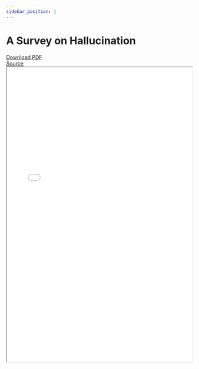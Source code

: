 ```yaml
---
sidebar_position: 1
---
```


# A Survey on Hallucination 

<div style={{marginBottom: '20px'}}>
  <div style={{marginBottom: '10px'}}>
    <a 
      href="/dynaguide/2311.05232v2.pdf" 
      download="A Survey on Hallucination.pdf"
      style={{
        color: '#666',
        textDecoration: 'underline',
        fontSize: '14px',
        fontWeight: '400'
      }}
    >
    Download PDF
    </a>
  </div>
  
  <div style={{marginBottom: '10px'}}>
    <a 
      href="https://arxiv.org/abs/2311.05232"
      target="_blank"
      rel="noopener noreferrer"
      style={{
        color: '#666',
        textDecoration: 'underline',
        fontSize: '14px',
        fontWeight: '400'
      }}
    >
    Source
    </a>
  </div>
  
  <iframe
    src="/dynaguide/2311.05232v2.pdf"
    width="100%"
    height="800px"
    style={{
      border: '1px solid #ddd',
      borderRadius: '4px'
    }}
    title="A Survey on Hallucination PDF"
  >
    <p>Your browser does not support PDFs. Please <a href="/dynaguide/2311.05232v2.pdf">download the PDF</a> to view it.</p>
  </iframe>
</div>


